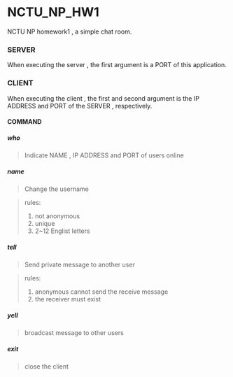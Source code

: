 # NCTU_NP_HW1
NCTU NP homework1 , a simple chat room.

### SERVER
When executing the server , the first argument is a PORT of this application.

### CLIENT
When executing the client , the first and second argument is the IP ADDRESS and PORT of the SERVER , respectively.
#### COMMAND
##### who
>Indicate NAME , IP ADDRESS and PORT of users online

##### name <NEW USERNAME>
>Change the username
	
>rules:
>1. not anonymous
>2. unique
>3. 2~12 Englist letters
	
##### tell <USERNAME> <MESSAGE>
>Send private message to another user
	
>rules:
>1. anonymous cannot send the receive message
>2. the receiver must exist
	
##### yell <MESSAGE>
>broadcast message to other users
	
##### exit
>close the client
